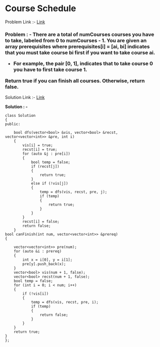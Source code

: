 # Course Schedule

Problem Link :- [Link](https://leetcode.com/problems/course-schedule/)

<h3>
Problem : - There are a total of numCourses courses you have to take, labeled from 0 to numCourses - 1. You are given an array prerequisites where prerequisites[i] = [ai, bi] indicates that you must take course bi first if you want to take course ai.

* For example, the pair [0, 1], indicates that to take course 0 you have to first take course 1.
  
Return true if you can finish all courses. Otherwise, return false.
</h3> 


Solution Link :- [Link](https://leetcode.com/problems/course-schedule/submissions/869929464/)


**Solution : -**

```
class Solution
{
public:

    bool dfs(vector<bool> &vis, vector<bool> &recst, vector<vector<int>> &pre, int i)
    {
        vis[i] = true;
        recst[i] = true;
        for (auto &j : pre[i])
        {
            bool temp = false;
            if (recst[j])
            {
                return true;
            }
            else if (!vis[j])
            {
                temp = dfs(vis, recst, pre, j);
                if (temp)
                {
                    return true;
                }
            }
        }
        recst[i] = false;
        return false;
    }
bool canFinish(int num, vector<vector<int>> &prereq)
{
    
    vector<vector<int>> pre(num);
    for (auto &i : prereq)
    {
        int x = i[0], y = i[1];
        pre[y].push_back(x);
    }
    vector<bool> vis(num + 1, false);
    vector<bool> recst(num + 1, false);
    bool temp = false;
    for (int i = 0; i < num; i++)
    {
        if (!vis[i])
        {
            temp = dfs(vis, recst, pre, i); 
            if (temp)
            {
                return false;
            }
        }
    }
    return true;
}
};

```
